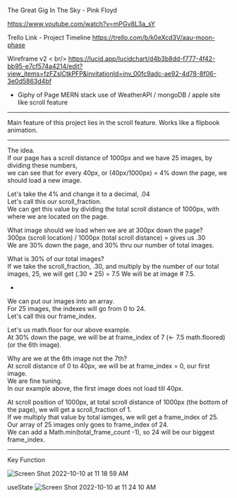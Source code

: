 
The Great Gig In The Sky - Pink Floyd

https://www.youtube.com/watch?v=mPGv8L3a_sY



Trello Link - Project Timeline
https://trello.com/b/k0eXcd3V/aau-moon-phase

Wireframe v2 < br/> 
https://lucid.app/lucidchart/d4b3b8dd-f777-4f42-bb95-e7cf574a4214/edit?view_items=fzFZslCtkPFP&invitationId=inv_00fc9adc-ae92-4d78-8f06-3e0d5863d4bf


- Giphy of Page
MERN stack
use of WeatherAPI / mongoDB / apple site like scroll feature

---
Main feature of this project lies in the scroll feature.
Works like a flipbook animation.

---
The idea. <br />
If our page has a scroll distance of 1000px and we have 25 images, by dividing these numbers, <br />
we can see that for every 40px, or (40px/1000px) = 4% down the page, we should load a new image.

Let's take the 4% and change it to a decimal, .04 <br />
Let's call this our scroll_fraction. <br />
We can get this value by dividing the total scroll distance of 1000px, with where we are located on the page.

What image should we load when we are at 300px down the page? <br />
300px (scroll location) / 1000px (total scroll distance) = gives us .30 <br />
We are 30% down the page, and 30% thru our number of total images. <br />

What is 30% of our total images? <br />
If we take the scroll_fraction, .30, and multiply by the number of our total images, 25, we will get (.30 * 25) = 7.5
We will be at image # 7.5. 

-
We can put our images into an array. <br />
For 25 images, the indexes will go from 0 to 24. <br />
Let's call this our frame_index.<br />

Let's us math.floor for our above example. <br />
At 30% down the page, we will be at frame_index of 7 (<- 7.5 math.floored) (or the 6th image).

Why are we at the 6th image not the 7th? <br />
At scroll distance of 0 to 40px, we will be at frame_index = 0, our first image. <br />
We are fine tuning. <br />
In our example above, the first image does not load till 40px.

At scroll position of 1000px, at total scroll distance of 1000px (the bottom of the page), we will get a scroll_fraction of 1. <br />
If we multiply that value by total iamges, we will get a frame_index of 25. <br />
Our array of 25 images only goes to frame_index of 24. <br />
We can add a Math.min(total_frame_count -1), so 24 will be our biggest frame_index. 

---












Key Function

![Screen Shot 2022-10-10 at 11 18 59 AM](https://user-images.githubusercontent.com/105463926/194930080-87234766-3621-4c39-a386-4fb04889d7a6.png)

useState
![Screen Shot 2022-10-10 at 11 24 10 AM](https://user-images.githubusercontent.com/105463926/194930202-d375eb55-495b-46e7-9162-7e88cd7170e8.png)
